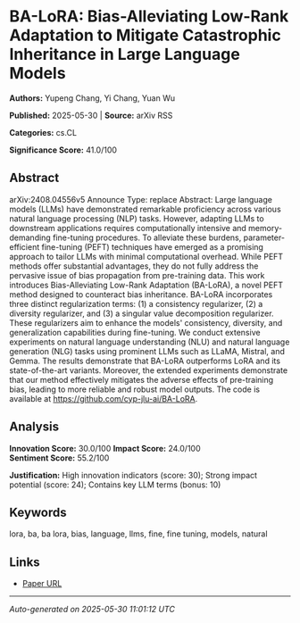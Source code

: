 # BA-LoRA: Bias-Alleviating Low-Rank Adaptation to Mitigate Catastrophic Inheritance in Large Language Models

**Authors:** Yupeng Chang, Yi Chang, Yuan Wu

**Published:** 2025-05-30 | **Source:** arXiv RSS

**Categories:** cs.CL

**Significance Score:** 41.0/100

## Abstract

arXiv:2408.04556v5 Announce Type: replace 
Abstract: Large language models (LLMs) have demonstrated remarkable proficiency across various natural language processing (NLP) tasks. However, adapting LLMs to downstream applications requires computationally intensive and memory-demanding fine-tuning procedures. To alleviate these burdens, parameter-efficient fine-tuning (PEFT) techniques have emerged as a promising approach to tailor LLMs with minimal computational overhead. While PEFT methods offer substantial advantages, they do not fully address the pervasive issue of bias propagation from pre-training data. This work introduces Bias-Alleviating Low-Rank Adaptation (BA-LoRA), a novel PEFT method designed to counteract bias inheritance. BA-LoRA incorporates three distinct regularization terms: (1) a consistency regularizer, (2) a diversity regularizer, and (3) a singular value decomposition regularizer. These regularizers aim to enhance the models' consistency, diversity, and generalization capabilities during fine-tuning. We conduct extensive experiments on natural language understanding (NLU) and natural language generation (NLG) tasks using prominent LLMs such as LLaMA, Mistral, and Gemma. The results demonstrate that BA-LoRA outperforms LoRA and its state-of-the-art variants. Moreover, the extended experiments demonstrate that our method effectively mitigates the adverse effects of pre-training bias, leading to more reliable and robust model outputs. The code is available at https://github.com/cyp-jlu-ai/BA-LoRA.

## Analysis

**Innovation Score:** 30.0/100
**Impact Score:** 24.0/100  
**Sentiment Score:** 55.2/100

**Justification:** High innovation indicators (score: 30); Strong impact potential (score: 24); Contains key LLM terms (bonus: 10)

## Keywords

lora, ba, ba lora, bias, language, llms, fine, fine tuning, models, natural

## Links

- [Paper URL](https://arxiv.org/abs/2408.04556)

---
*Auto-generated on 2025-05-30 11:01:12 UTC*
